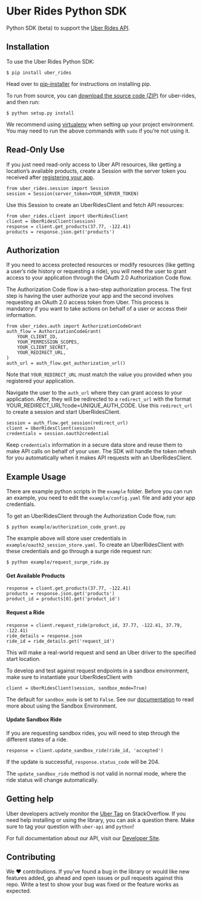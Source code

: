# Uber Rides Python SDK

Python SDK (beta) to support the [Uber Rides API](https://developer.uber.com/v1/endpoints/).

## Installation

To use the Uber Rides Python SDK:

```
$ pip install uber_rides
```

Head over to [pip-installer](http://www.pip-installer.org/en/latest/index.html) for instructions on installing pip.

To run from source, you can [download the source code (ZIP)](#TODO) for uber-rides, and then run:

```
$ python setup.py install
```

We recommend using [virtualenv](http://www.virtualenv.org/) when setting up your project environment. You may need to run the above commands with `sudo` if you’re not using it.

## Read-Only Use

If you just need read-only access to Uber API resources, like getting a location’s available products, create a Session with the server token you received after [registering your app](https://developer.uber.com/dashboard).

```
from uber_rides.session import Session
session = Session(server_token=YOUR_SERVER_TOKEN)
```

Use this Session to create an UberRidesClient and fetch API resources:

```
from uber_rides.client import UberRidesClient
client = UberRidesClient(session)
response = client.get_products(37.77, -122.41)
products = response.json.get('products')
```

## Authorization

If you need to access protected resources or modify resources (like getting a user’s ride history or requesting a ride), you will need the user to grant access to your application through the OAuth 2.0 Authorization Code flow.

The Authorization Code flow is a two-step authorization process. The first step is having the user authorize your app and the second involves requesting an OAuth 2.0 access token from Uber. This process is mandatory if you want to take actions on behalf of a user or access their information.

```
from uber_rides.auth import AuthorizationCodeGrant
auth_flow = AuthorizationCodeGrant(
    YOUR_CLIENT_ID,
    YOUR_PERMISSION_SCOPES,
    YOUR_CLIENT_SECRET,
    YOUR_REDIRECT_URL,
)
auth_url = auth_flow.get_authorization_url()
```

Note that `YOUR_REDIRECT_URL` must match the value you provided when you registered your application. 

Navigate the user to the `auth_url` where they can grant access to your application. After, they will be redirected to a `redirect_url` with the format YOUR_REDIRECT_URL?code=UNIQUE_AUTH_CODE. Use this `redirect_url` to create a session and start UberRidesClient.

```
session = auth_flow.get_session(redirect_url)
client = UberRidesClient(session)
credentials = session.oauth2credential
```

Keep `credentials` information in a secure data store and reuse them to make API calls on behalf of your user. The SDK will handle the token refresh for you automatically when it makes API requests with an UberRidesClient.


## Example Usage

There are example python scripts in the `example` folder.  Before you can run an example, you need to edit the `example/config.yaml` file and add your app credentials.

To get an UberRidesClient through the Authorization Code flow, run:

`$ python example/authorization_code_grant.py`

The example above will store user credentials in `example/oauth2_session_store.yaml`. To create an UberRidesClient with these credentials and go through a surge ride request run:

`$ python example/request_surge_ride.py`

#### Get Available Products

```
response = client.get_products(37.77, -122.41)
products = response.json.get('products')
product_id = products[0].get('product_id')
```

#### Request a Ride

```
response = client.request_ride(product_id, 37.77, -122.41, 37.79, -122.41)
ride_details = response.json
ride_id = ride_details.get('request_id')
```

This will make a real-world request and send an Uber driver to the specified start location.

To develop and test against request endpoints in a sandbox environment, make sure to instantiate your UberRidesClient with

```
client = UberRidesClient(session, sandbox_mode=True)
```

The default for `sandbox_mode` is set to `False`. See our [documentation](https://developer.uber.com/v1/sandbox/) to read more about using the Sandbox Environment.

#### Update Sandbox Ride

If you are requesting sandbox rides, you will need to step through the different states of a ride.

```
response = client.update_sandbox_ride(ride_id, 'accepted')
```

If the update is successful, `response.status_code` will be 204.

The `update_sandbox_ride` method is not valid in normal mode, where the ride status will change automatically.

## Getting help

Uber developers actively monitor the [Uber Tag](http://stackoverflow.com/questions/tagged/uber-api) on StackOverflow. If you need help installing or using the library, you can ask a question there. Make sure to tag your question with `uber-api` and `python`!

For full documentation about our API, visit our [Developer Site](https://developer.uber.com/v1/endpoints/).

## Contributing

We :heart: contributions. If you've found a bug in the library or would like new features added, go ahead and open issues or pull requests against this repo. Write a test to show your bug was fixed or the feature works as expected.
